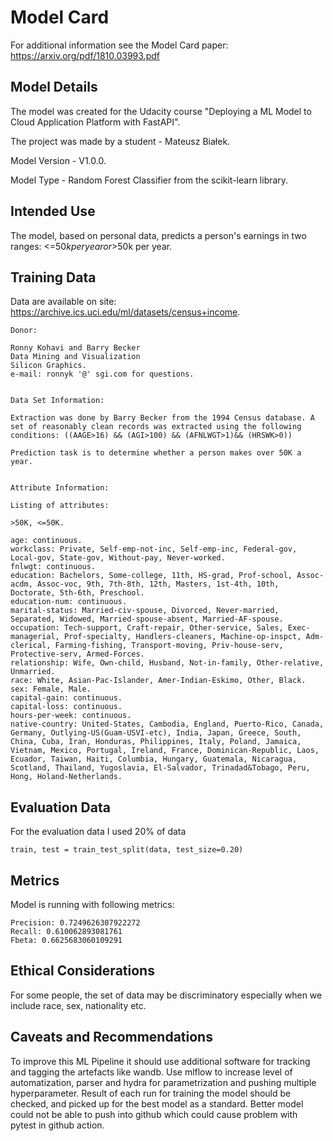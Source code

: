 # Model Card
For additional information see the Model Card paper: https://arxiv.org/pdf/1810.03993.pdf

## Model Details
The model was created for the Udacity course "Deploying a ML Model to Cloud Application Platform with FastAPI". 

The project was made by a student - Mateusz Białek.

Model Version - V1.0.0.

Model Type - Random Forest Classifier from the scikit-learn library.
## Intended Use
The model, based on personal data, predicts a person's earnings in two ranges: <=$50k per year or >$50k per year.
## Training Data
Data are available on site: https://archive.ics.uci.edu/ml/datasets/census+income.
```
Donor:

Ronny Kohavi and Barry Becker
Data Mining and Visualization
Silicon Graphics.
e-mail: ronnyk '@' sgi.com for questions.


Data Set Information:

Extraction was done by Barry Becker from the 1994 Census database. A set of reasonably clean records was extracted using the following conditions: ((AAGE>16) && (AGI>100) && (AFNLWGT>1)&& (HRSWK>0))

Prediction task is to determine whether a person makes over 50K a year.


Attribute Information:

Listing of attributes:

>50K, <=50K.

age: continuous.
workclass: Private, Self-emp-not-inc, Self-emp-inc, Federal-gov, Local-gov, State-gov, Without-pay, Never-worked.
fnlwgt: continuous.
education: Bachelors, Some-college, 11th, HS-grad, Prof-school, Assoc-acdm, Assoc-voc, 9th, 7th-8th, 12th, Masters, 1st-4th, 10th, Doctorate, 5th-6th, Preschool.
education-num: continuous.
marital-status: Married-civ-spouse, Divorced, Never-married, Separated, Widowed, Married-spouse-absent, Married-AF-spouse.
occupation: Tech-support, Craft-repair, Other-service, Sales, Exec-managerial, Prof-specialty, Handlers-cleaners, Machine-op-inspct, Adm-clerical, Farming-fishing, Transport-moving, Priv-house-serv, Protective-serv, Armed-Forces.
relationship: Wife, Own-child, Husband, Not-in-family, Other-relative, Unmarried.
race: White, Asian-Pac-Islander, Amer-Indian-Eskimo, Other, Black.
sex: Female, Male.
capital-gain: continuous.
capital-loss: continuous.
hours-per-week: continuous.
native-country: United-States, Cambodia, England, Puerto-Rico, Canada, Germany, Outlying-US(Guam-USVI-etc), India, Japan, Greece, South, China, Cuba, Iran, Honduras, Philippines, Italy, Poland, Jamaica, Vietnam, Mexico, Portugal, Ireland, France, Dominican-Republic, Laos, Ecuador, Taiwan, Haiti, Columbia, Hungary, Guatemala, Nicaragua, Scotland, Thailand, Yugoslavia, El-Salvador, Trinadad&Tobago, Peru, Hong, Holand-Netherlands.
```

## Evaluation Data
For the evaluation data I used 20% of data 
```
train, test = train_test_split(data, test_size=0.20)
```
## Metrics
Model is running with following metrics:
```
Precision: 0.7249626307922272
Recall: 0.610062893081761
Fbeta: 0.6625683060109291
```
## Ethical Considerations
For some people, the set of data may be discriminatory especially when we include race, sex, nationality etc.
## Caveats and Recommendations
To improve this ML Pipeline it should use additional software for tracking and tagging the artefacts like wandb. 
Use mlflow to increase level of automatization, parser and hydra for parametrization and pushing multiple hyperparameter.
Result of each run for training the model should be checked, and picked up for the best model as a standard. 
Better model could not be able to push into github which could cause problem with pytest in github action.